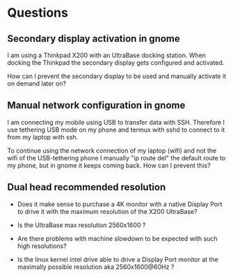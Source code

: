 # Questions

## Secondary display activation in gnome

I am using a Thinkpad X200 with an UltraBase docking station. When docking the Thinkpad the secondary display gets configured and activated.

How can I prevent the secondary display to be used and manually activate it on demand later on?

## Manual network configuration in gnome

I am connecting my mobile using USB to transfer data with SSH. Therefore I use tethering USB mode on my phone and termux with sshd to connect to it from my laptop with ssh.

To continue using the network connection of my laptop (wifi) and not the wifi of the USB-tethering phone I manually "ip route del" the default route to my phone, but in gnome it keeps coming back. How can I prevent this?

## Dual head recommended resolution

 * Does it make sense to purchase a 4K monitor with a native Display Port to drive it with the maximum resolution of the X200 UltraBase?

 * Is the UltraBase max resolution 2560x1600 ?

 * Are there problems with machine slowdown to be expected with such high resolutions?

 * Is the linux kernel intel drive able to drive a Display Port monitor at the maximally possible resolution aka 2560x1600@60Hz ?



